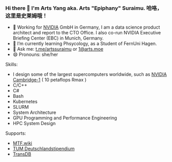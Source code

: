 ### Hi there 👋 I'm Arts Yang aka. Arts "Epiphany" Suraimu. 哈咯，这里是史莱姆哦！

<!--
**ArtsSuraimu/ArtsSuraimu** is a ✨ _special_ ✨ repository because its `README.md` (this file) appears on your GitHub profile.

Here are some ideas to get you started:


- ⚡ Fun fact: ...
-->

- 🔭 Working for [NVIDIA](https://nvidia.com) GmbH in Germany, I am a data science product architect and report to the CTO Office. I also co-run NVIDIA Executive Briefing Center (EBC) in Munich, Germany.
- 🌱 I’m currently learning Phsycology, as a Student of FernUni Hagen. 
- 💬 Ask me: [t.me/artssuraimu](t.me/artssuraimu) or [1@arts.moe](mailto:1@arts.moe)
- 😄 Pronouns: she/her

Skills: 
- I design some of the largest supercomputers worldwide, such as [NVIDIA Cambridge-1](https://www.nvidia.com/en-us/data-center/dgx-cloud/cambridge-1/) ( 10 petaflops Rmax )
- C/C++
- C#
- Bash
- Kubernetes
- SLURM
- System Architecture
- GPU Programming and Performance Engineering
- HPC System Design

Supports:
- [MTF.wiki](https://mtf.wiki)
- [TUM Deutschlandstipendium](https://www.tum.de/studium/studienfinanzierung/stipendien/stipendien-der-tum/deutschlandstipendium)
- [TransDB](https://transdb.de)
